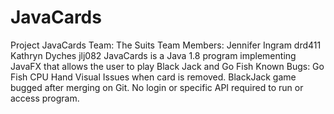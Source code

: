 # JavaCards
Project JavaCards
Team: The Suits
Team Members:
Jennifer Ingram drd411
Kathryn Dyches jlj082
JavaCards is a Java 1.8 program implementing JavaFX that allows the user to play Black Jack and Go Fish
Known Bugs: Go Fish CPU Hand Visual Issues when card is removed. BlackJack game bugged after merging on Git.
No login or specific API required to run or access program.
